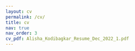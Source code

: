 ```yaml
---
layout: cv
permalink: /cv/
title: cv
nav: true
nav_order: 3
cv_pdf: Alisha_Kodibagkar_Resume_Dec_2022_1.pdf
---
```

